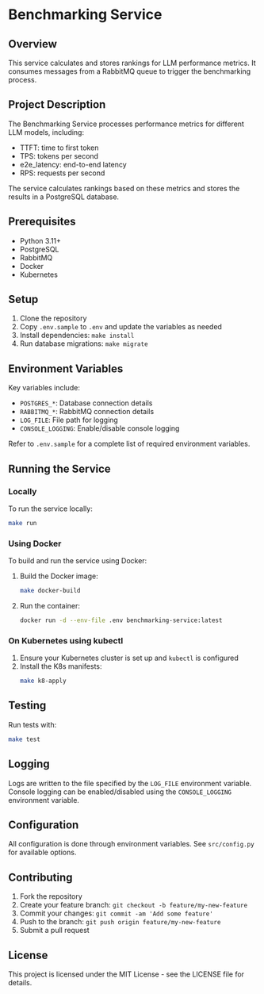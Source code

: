 # Benchmarking Service

## Overview

This service calculates and stores rankings for LLM performance metrics. It consumes messages from a RabbitMQ queue to trigger the benchmarking process.

## Project Description

The Benchmarking Service processes performance metrics for different LLM models, including:
- TTFT: time to first token
- TPS: tokens per second
- e2e_latency: end-to-end latency
- RPS: requests per second

The service calculates rankings based on these metrics and stores the results in a PostgreSQL database.

## Prerequisites

- Python 3.11+
- PostgreSQL
- RabbitMQ
- Docker 
- Kubernetes

## Setup

1. Clone the repository
2. Copy `.env.sample` to `.env` and update the variables as needed
3. Install dependencies: `make install`
4. Run database migrations: `make migrate`

## Environment Variables

Key variables include:

- `POSTGRES_*`: Database connection details
- `RABBITMQ_*`: RabbitMQ connection details
- `LOG_FILE`: File path for logging
- `CONSOLE_LOGGING`: Enable/disable console logging

Refer to `.env.sample` for a complete list of required environment variables.

## Running the Service

### Locally

To run the service locally:

```bash
make run
```

### Using Docker

To build and run the service using Docker:

1. Build the Docker image:
   ```bash
   make docker-build
   ```
2. Run the container:
   ```bash
   docker run -d --env-file .env benchmarking-service:latest
   ```

### On Kubernetes using kubectl

1. Ensure your Kubernetes cluster is set up and `kubectl` is configured
2. Install the K8s manifests:
   ```bash
   make k8-apply
   ```

## Testing

Run tests with:
```bash
make test
```

## Logging

Logs are written to the file specified by the `LOG_FILE` environment variable. Console logging can be enabled/disabled using the `CONSOLE_LOGGING` environment variable.

## Configuration

All configuration is done through environment variables. See `src/config.py` for available options.

## Contributing

1. Fork the repository
2. Create your feature branch: `git checkout -b feature/my-new-feature`
3. Commit your changes: `git commit -am 'Add some feature'`
4. Push to the branch: `git push origin feature/my-new-feature`
5. Submit a pull request

## License

This project is licensed under the MIT License - see the LICENSE file for details.